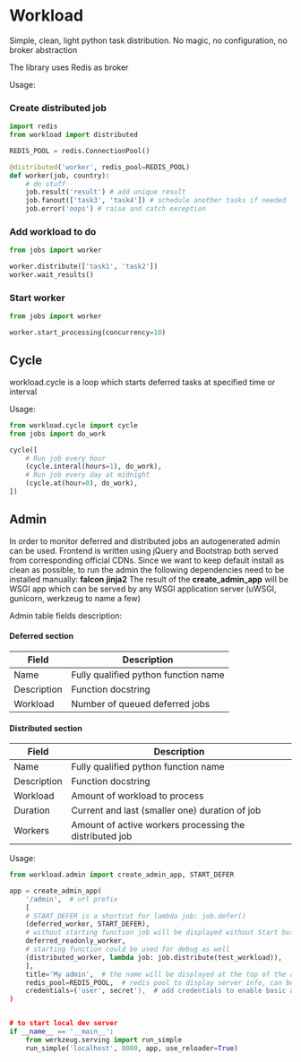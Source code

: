 # Workload

Simple, clean, light python task distribution.
No magic, no configuration, no broker abstraction

The library uses Redis as broker

Usage:

### Create distributed job

```python
import redis
from workload import distributed

REDIS_POOL = redis.ConnectionPool()

@distributed('worker', redis_pool=REDIS_POOL)
def worker(job, country):
    # do stuff
    job.result('result') # add unique result
    job.fanout(['task3', 'task4']) # schedule another tasks if needed
    job.error('oops') # raise and catch exception
```

### Add workload to do

```python
from jobs import worker

worker.distribute(['task1', 'task2'])
worker.wait_results()
```

### Start worker

```python
from jobs import worker

worker.start_processing(concurrency=10)
```

## Cycle

workload.cycle is a loop which starts deferred tasks at specified time or interval

Usage:

```python
from workload.cycle import cycle
from jobs import do_work

cycle([
    # Run job every hour
    (cycle.interal(hours=1), do_work),
    # Run job every day at midnight
    (cycle.at(hour=0), do_work),
])
```

## Admin

In order to monitor deferred and distributed jobs an autogenerated admin can be used.
Frontend is written using jQuery and Bootstrap both served from corresponding official CDNs.
Since we want to keep default install as clean as possible, to run the admin the following dependencies need to be installed manually:
**falcon**
**jinja2**
The result of the **create_admin_app** will be WSGI app which can be served by any WSGI application server
(uWSGI, gunicorn, werkzeug to name a few)

Admin table fields description:

#### Deferred section

| Field       | Description                          |
| ----------- | ------------------------------------ |
| Name        | Fully qualified python function name |
| Description | Function docstring                   |
| Workload    | Number of queued deferred jobs       |

#### Distributed section

| Field       | Description                                             |
| ----------- | ------------------------------------------------------- |
| Name        | Fully qualified python function name                    |
| Description | Function docstring                                      |
| Workload    | Amount of workload to process                           |
| Duration    | Current and last (smaller one) duration of job          |
| Workers     | Amount of active workers processing the distributed job |

Usage:

```python
from workload.admin import create_admin_app, START_DEFER

app = create_admin_app(
    '/admin',  # url prefix
    [
    # START_DEFER is a shortcut for lambda job: job.defer()
    (deferred_worker, START_DEFER),
    # without starting function job will be displayed without Start button
    deferred_readonly_worker,
    # starting function could be used for debug as well
    (distributed_worker, lambda job: job.distribute(test_workload)),
    ],
    title='My admin',  # the name will be displayed at the top of the admin
    redis_pool=REDIS_POOL,  # redis pool to display server info, can be ommited
    credentials=('user', secret'),  # add credentials to enable basic auth
)


# to start local dev server
if __name__ == '__main__':
    from werkzeug.serving import run_simple
    run_simple('localhost', 8000, app, use_reloader=True)
```
